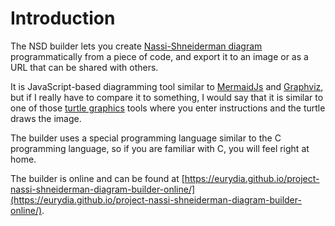 # Introduction

The NSD builder lets you create [Nassi-Shneiderman diagram](https://en.wikipedia.org/wiki/Nassi%E2%80%93Shneiderman_diagram) programmatically from a piece of code, and export it to an image or as a URL that can be shared with others.

It is JavaScript-based diagramming tool similar to [MermaidJs](https://mermaid-js.github.io/mermaid/#/) and [Graphviz](https://graphviz.org/), but if I really have to compare it to something, I would say that it is similar to one of those [turtle graphics](https://en.wikipedia.org/wiki/Turtle_graphics) tools where you enter instructions and the turtle draws the image.

The builder uses a special programming language similar to the C programming language, so if you are familiar with C, you will feel right at home.

The builder is online and can be found at [https://eurydia.github.io/project-nassi-shneiderman-diagram-builder-online/](https://eurydia.github.io/project-nassi-shneiderman-diagram-builder-online/).
